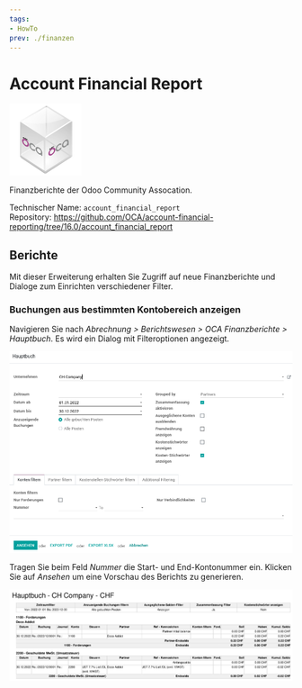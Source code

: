 ```yaml
---
tags:
- HowTo
prev: ./finanzen
---
```

# Account Financial Report
![icon_oca_app](assets/icon_oca_app.png)

Finanzberichte der Odoo Community Assocation.

Technischer Name: `account_financial_report`\
Repository: <https://github.com/OCA/account-financial-reporting/tree/16.0/account_financial_report>

## Berichte

Mit dieser Erweiterung erhalten Sie Zugriff auf neue Finanzberichte und Dialoge zum Einrichten verschiedener Filter.

### Buchungen aus bestimmten Kontobereich anzeigen

Navigieren Sie nach *Abrechnung > Berichtswesen > OCA Finanzberichte > Hauptbuch*. Es wird ein Dialog mit Filteroptionen angezeigt.

![](assets/Account%20Financial%20Report%20Dialog.png)

Tragen Sie beim Feld *Nummer* die Start- und End-Kontonummer ein. Klicken Sie auf *Ansehen* um eine Vorschau des Berichts zu generieren.

![](assets/Account%20Financial%20Report.png)